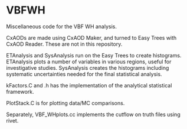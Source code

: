 # VBFWH
Miscellaneous code for the VBF WH analysis.

CxAODs are made using CxAOD Maker, and turned to Easy Trees with CxAOD Reader. These are not in this repository.

ETAnalysis and SysAnalysis run on the Easy Trees to create histograms. ETAnalysis plots a number of variables in various regions, useful for investigative studies. SysAnalysis creates the histograms including systematic uncertainties needed for the final statistical analysis.

kFactors.C and .h has the implementation of the analytical statistical framework.

PlotStack.C is for plotting data/MC comparisons.

Separately, VBF_WHplots.cc implements the cutflow on truth files using rivet.